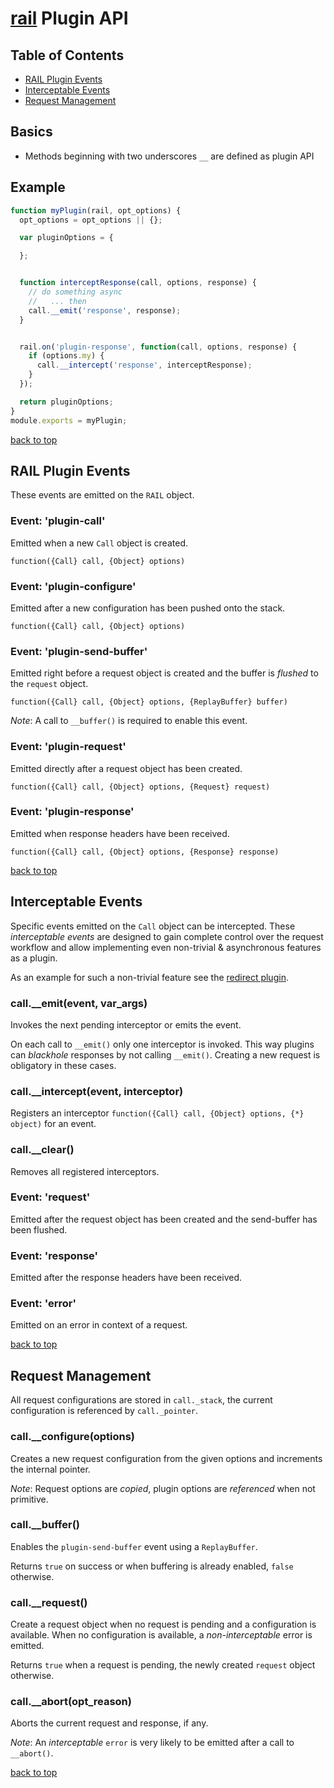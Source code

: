 # [rail](../README.markdown) Plugin API

## Table of Contents

  - [RAIL Plugin Events](#rail-plugin-events)
  - [Interceptable Events](#interceptable-events)
  - [Request Management](#request-management)

## Basics

  - Methods beginning with two underscores `__` are defined as plugin API

## Example

```js
function myPlugin(rail, opt_options) {
  opt_options = opt_options || {};

  var pluginOptions = {

  };


  function interceptResponse(call, options, response) {
    // do something async
    //   ... then
    call.__emit('response', response);
  }


  rail.on('plugin-response', function(call, options, response) {
    if (options.my) {
      call.__intercept('response', interceptResponse);
    }
  });

  return pluginOptions;
}
module.exports = myPlugin;
```

[back to top](#table-of-contents)

## RAIL Plugin Events

These events are emitted on the `RAIL` object.

### Event: 'plugin-call'
Emitted when a new `Call` object is created.

`function({Call} call, {Object} options)`

### Event: 'plugin-configure'
Emitted after a new configuration has been pushed onto the stack.

`function({Call} call, {Object} options)`

### Event: 'plugin-send-buffer'
Emitted right before a request object is created and the buffer is _flushed_ to the `request` object.

`function({Call} call, {Object} options, {ReplayBuffer} buffer)`

_Note_: A call to `__buffer()` is required to enable this event.

### Event: 'plugin-request'
Emitted directly after a request object has been created.

`function({Call} call, {Object} options, {Request} request)`

### Event: 'plugin-response'
Emitted when response headers have been received.

`function({Call} call, {Object} options, {Response} response)`

[back to top](#table-of-contents)

## Interceptable Events
Specific events emitted on the `Call` object can be intercepted.
These _interceptable events_ are designed to gain complete control over the request workflow and allow implementing even non-trivial & asynchronous features as a plugin.

As an example for such a non-trivial feature see the [redirect plugin](../lib/plugins/redirect.js).

### call.\_\_emit(event, var_args)
Invokes the next pending interceptor or emits the event.

On each call to `__emit()` only one interceptor is invoked. This way plugins can _blackhole_ responses by not calling `__emit()`. Creating a new request is obligatory in these cases.

### call.\_\_intercept(event, interceptor)
Registers an interceptor `function({Call} call, {Object} options, {*} object)` for an event.

### call.\_\_clear()
Removes all registered interceptors.

### Event: 'request'
Emitted after the request object has been created and the send-buffer has been flushed.

### Event: 'response'
Emitted after the response headers have been received.

### Event: 'error'
Emitted on an error in context of a request.

[back to top](#table-of-contents)

## Request Management
All request configurations are stored in `call._stack`, the current configuration is referenced by `call._pointer`.

### call.\_\_configure(options)
Creates a new request configuration from the given options and increments the internal pointer.

_Note_: Request options are _copied_, plugin options are _referenced_ when not primitive.

### call.\_\_buffer()
Enables the `plugin-send-buffer` event using a `ReplayBuffer`.

Returns `true` on success or when buffering is already enabled, `false` otherwise.

### call.\_\_request()
Create a request object when no request is pending and a configuration is available. When no configuration is available, a _non-interceptable_ error is emitted.

Returns `true` when a request is pending, the newly created `request` object otherwise.

### call.\_\_abort(opt_reason)
Aborts the current request and response, if any.

_Note_: An _interceptable_ `error` is very likely to be emitted after a call to `__abort()`.

[back to top](#table-of-contents)
